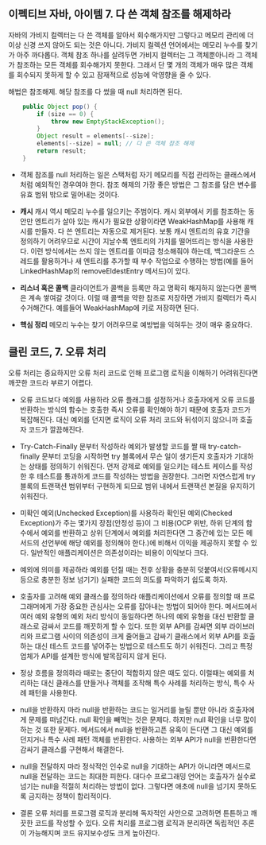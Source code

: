 ## 이펙티브 자바, 아이템 7. 다 쓴 객체 참조를 해제하라

자바의 가비지 컬렉터는 다 쓴 객체를 알아서 회수해가지만 그렇다고 메모리 관리에 더 이상 신경 쓰지 않아도 되는 것은 아니다.
가비지 컬렉션 언어에서는 메모리 누수를 찾기가 아주 까다롭다. 객체 참조 하나를 살려두면 가비지 컬렉터는 그 객체뿐아니라 그 객체가 참조하는 모든 객체를 회수해가지 못한다. 그래서 단 몇 개의 객체가 매우 많은 객체를 회수되지 못하게 할 수 있고 잠재적으로 성능에 악영향을 줄 수 있다.

해법은 참조해제. 해당 참조를 다 썼을 때 null 처리하면 된다. 

```java
    public Object pop() {
        if (size == 0) {
            throw new EmptyStackException();
        }
        Object result = elements[--size];
        elements[--size] = null; // 다 쓴 객체 참조 해제
        return result;
    }
```

- 객체 참조를 null 처리하는 일은 스택처럼 자기 메모리를 직접 관리하는 클래스에서 처럼 예외적인 경우여야 한다. 참조 해제의 가장 좋은 방법은 그 참조를 담은 변수를 유효 범위 밖으로 밀어내는 것이다. 

- **캐시**
  캐시 역시 메모리 누수를 일으키는 주범이다. 
  캐시 외부에서 키를 참조하는 동안만 엔트리가 살아 있는 캐시가 필요한 상황이라면 WeakHashMap를 사용해 캐시를 만들자. 다 쓴 엔트리는 자동으로 제거된다.
  보통 캐시 엔트리의 유효 기간을 정의하기 어려우므로 시간이 지날수록 엔트리의 가치를 떨어뜨리는 방식을 사용한다. 이런 방식에서는 쓰지 않는 엔트리를 이따금 청소해줘야 하는데, 백그라운드 스레드를 활용하거나 새 엔트리를 추가할 때 부수 작업으로 수행하는 방법(예를 들어 LinkedHashMap의 removeEldestEntry 메서드)이 있다.
- **리스너 혹은 콜백**
  클라이언트가 콜백을 등록만 하고 명확히 해지하지 않는다면 콜백은 계속 쌓여갈 것이다. 이럴 때 콜백을 약한 참조로 저장하면 가비지 컬렉터가 즉시 수거해간다. 예를들어 WeakHashMap에 키로 저장하면 된다.

- **핵심 정리**
  메모리 누수는 찾기 어려우므로 예방법을 익혀두는 것이 매우 중요하다.



## 클린 코드, 7. 오류 처리

오류 처리는 중요하지만 오류 처리 코드로 인해 프로그램 로직을 이해하기 어려워진다면 깨끗한 코드라 부르기 어렵다.

- 오류 코드보다 예외를 사용하라
  오류 플래그를 설정하거나 호출자에게 오류 코드를 반환하는 방식의 함수는 호출한 즉시 오류를 확인해야 하기 때문에 호출자 코드가 복잡해진다. 대신 예외를 던지면 로직이 오류 처리 코드와 뒤섞이지 않으니까 호출자 코드가 깔끔해진다. 
- Try-Catch-Finally 문부터 작성하라
  예외가 발생할 코드를 짤 때 try-catch-finally 문부터 코딩을 시작하면 try 블록에서 무슨 일이 생기든지 호출자가 기대하는 상태를 정의하기 쉬워진다.  먼저 강제로 예외를 일으키는 테스트 케이스를 작성한 후 테스트를 통과하게 코드를 작성하는 방법을 권장한다. 그러면 자연스럽게 try블록의 트랜잭션 범위부터 구현하게 되므로 범위 내에서 트랜잭션 본질을 유지하기 쉬워진다.
- 미확인 예외(Unchecked Exception)를 사용하라
  확인된 예외(Checked Exception)가 주는 몇가지 장점(안정성 등)이 그 비용(OCP 위반, 하위 단계의 함수에서 예외를 반환하고 상위 단계에서 예외를 처리한다면 그 중간에 있는 모든 메서드의 선언부에 해당 예외를 정의해야 한다.)에 비해서 이익을 제공하지 못할 수 있다. 일반적인 애플리케이션은 의존성이라는 비용이 이익보다 크다.
- 예외에 의미를 제공하라
  예외를 던질 때는 전후 상황을 충분히 덧붙여서(오류메시지 등으로 충분한 정보 넘기기) 실패한 코드의 의도를 파악하기 쉽도록 하자.
- 호출자를 고려해 예외 클래스를 정의하라
  애플리케이션에서 오류를 정의할 때 프로그래머에게 가장 중요한 관심사는 오류를 잡아내는 방법이 되어야 한다. 메서드에서 여러 예외 유형의 예외 처리 방식이 동일하다면 하나의 예외 유형을 대신 반환할 클래스로 감싸서 코드를 깨끗하게 할 수 있다. 또한 외부 API를 감싸면 외부 라이브러리와 프로그램 사이의 의존성이 크게 줄어들고 감싸기 클래스에서 외부 API를 호출하는 대신 테스트 코드를 넣어주는 방법으로 테스트도 하기 쉬워진다. 그리고 특정 업체가 API를 설계한 방식에 발목잡히지 않게 된다. 

- 정상 흐름을 정의하라
  때로는 중단이 적합하지 않은 때도 있다. 이럴때는 예외를 처리하는 대신 클래스를 만들거나 객체를 조작해 특수 사례를 처리하는 방식, 특수 사례 패턴을 사용한다.
- null을 반환하지 마라
  null을 반환하는 코드는 일거리를 늘릴 뿐만 아니라 호출자에게 문제를 떠넘긴다. null 확인을 빼먹는 것은 문제다. 하지만 null 확인을 너무 많이 하는 것 또한 문제다. 메서드에서 null을 반환하고픈 유혹이 든다면 그 대신 예외를 던지거나 특수 사례 패턴 객체를 반환한다. 사용하는 외부 API가 null을 반환한다면 감싸기 클래스를 구현해서 해결한다.
- null을 전달하지 마라
  정삭적인 인수로 null을 기대하는 API가 아니라면 메서드로 null을 전달하는 코드는 최대한 피한다. 대다수 프로그래밍 언어는 호출자가 실수로 넘기는 null을 적절히 처리하는 방법이 없다. 그렇다면 애초에 null을 넘기지 못하도록 금지하는 정책이 합리적이다.
- 결론
  오류 처리를 프로그램 로직과 분리해 독자적인 사안으로 고려하면 튼튼하고 깨끗한 코드를 작성할 수 있다. 오류 처리를 프로그램 로직과 분리하면 독립적인 추론이 가능해지며 코드 유지보수성도 크게 높아진다. 
